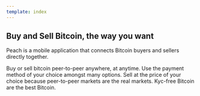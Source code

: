 ```yaml
---
template: index
---
```

## Buy and Sell Bitcoin, the way you want

Peach is a mobile application that connects Bitcoin buyers and sellers directly together.

Buy or sell bitcoin peer-to-peer anywhere, at anytime.
Use the payment method of your choice amongst many options.
Sell at the price of your choice because peer-to-peer markets are the real markets.
Kyc-free Bitcoin are the best Bitcoin.

